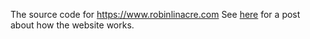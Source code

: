 The source code for https://www.robinlinacre.com  See [here](https://www.robinlinacre.com/interactive_blogging/) for a post about how the website works.

